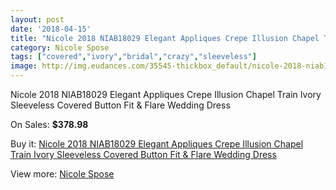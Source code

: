 ```yaml
---
layout: post
date: '2018-04-15'
title: "Nicole 2018 NIAB18029 Elegant Appliques Crepe Illusion Chapel Train Ivory Sleeveless Covered Button Fit & Flare Wedding Dress"
category: Nicole Spose
tags: ["covered","ivory","bridal","crazy","sleeveless"]
image: http://img.eudances.com/35545-thickbox_default/nicole-2018-niab18029-elegant-appliques-crepe-illusion-chapel-train-ivory-sleeveless-covered-button-fit-flare-wedding-dress.jpg
---
```

Nicole 2018 NIAB18029 Elegant Appliques Crepe Illusion Chapel Train Ivory Sleeveless Covered Button Fit & Flare Wedding Dress

On Sales: **$378.98**
<a href="https://www.eudances.com/en/nicole-spose/10677-nicole-2018-niab18029-elegant-appliques-crepe-illusion-chapel-train-ivory-sleeveless-covered-button-fit-flare-wedding-dress.html"><amp-img layout="responsive" width="600" height="600" src="//img.eudances.com/35545-thickbox_default/nicole-2018-niab18029-elegant-appliques-crepe-illusion-chapel-train-ivory-sleeveless-covered-button-fit-flare-wedding-dress.jpg" alt="Nicole 2018 NIAB18029 Elegant Appliques Crepe Illusion Chapel Train Ivory Sleeveless Covered Button Fit & Flare Wedding Dress 0" /></a>
<a href="https://www.eudances.com/en/nicole-spose/10677-nicole-2018-niab18029-elegant-appliques-crepe-illusion-chapel-train-ivory-sleeveless-covered-button-fit-flare-wedding-dress.html"><amp-img layout="responsive" width="600" height="600" src="//img.eudances.com/35547-thickbox_default/nicole-2018-niab18029-elegant-appliques-crepe-illusion-chapel-train-ivory-sleeveless-covered-button-fit-flare-wedding-dress.jpg" alt="Nicole 2018 NIAB18029 Elegant Appliques Crepe Illusion Chapel Train Ivory Sleeveless Covered Button Fit & Flare Wedding Dress 1" /></a>
<a href="https://www.eudances.com/en/nicole-spose/10677-nicole-2018-niab18029-elegant-appliques-crepe-illusion-chapel-train-ivory-sleeveless-covered-button-fit-flare-wedding-dress.html"><amp-img layout="responsive" width="600" height="600" src="//img.eudances.com/35546-thickbox_default/nicole-2018-niab18029-elegant-appliques-crepe-illusion-chapel-train-ivory-sleeveless-covered-button-fit-flare-wedding-dress.jpg" alt="Nicole 2018 NIAB18029 Elegant Appliques Crepe Illusion Chapel Train Ivory Sleeveless Covered Button Fit & Flare Wedding Dress 2" /></a>

Buy it: [Nicole 2018 NIAB18029 Elegant Appliques Crepe Illusion Chapel Train Ivory Sleeveless Covered Button Fit & Flare Wedding Dress](https://www.eudances.com/en/nicole-spose/10677-nicole-2018-niab18029-elegant-appliques-crepe-illusion-chapel-train-ivory-sleeveless-covered-button-fit-flare-wedding-dress.html "Nicole 2018 NIAB18029 Elegant Appliques Crepe Illusion Chapel Train Ivory Sleeveless Covered Button Fit & Flare Wedding Dress")

View more: [Nicole Spose](https://www.eudances.com/en/179-nicole-spose "Nicole Spose")
